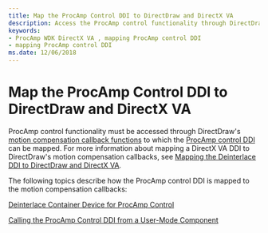 ```yaml
---
title: Map the ProcAmp Control DDI to DirectDraw and DirectX VA
description: Access the ProcAmp control functionality through DirectDraw's [motion compensation callback functions](motion-compensation-callbacks.md), and map it to the [ProcAmp control DDI](./procamp-control-ddi.md).
keywords:
- ProcAmp WDK DirectX VA , mapping ProcAmp control DDI
- mapping ProcAmp control DDI
ms.date: 12/06/2018
---
```


# Map the ProcAmp Control DDI to DirectDraw and DirectX VA

ProcAmp control functionality must be accessed through DirectDraw's [motion compensation callback functions](motion-compensation-callbacks.md) to which the [ProcAmp control DDI](./procamp-control-ddi.md) can be mapped. For more information about mapping a DirectX VA DDI to DirectDraw's motion compensation callbacks, see [Mapping the Deinterlace DDI to DirectDraw and DirectX VA](mapping-the-deinterlace-ddi-to-directdraw-and-directx-va.md).

The following topics describe how the ProcAmp control DDI is mapped to the motion compensation callbacks:

[Deinterlace Container Device for ProcAmp Control](deinterlace-container-device-for-procamp-control.md)

[Calling the ProcAmp Control DDI from a User-Mode Component](calling-the-procamp-control-ddi-from-a-user-mode-component.md)

 
